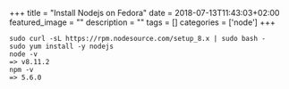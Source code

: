 +++
title =  "Install Nodejs on Fedora"
date = 2018-07-13T11:43:03+02:00
featured_image = ""
description = ""
tags = []
categories = ['node']
+++

<!--more-->

    sudo curl -sL https://rpm.nodesource.com/setup_8.x | sudo bash -
    sudo yum install -y nodejs
    node -v
    => v8.11.2
    npm -v
    => 5.6.0
